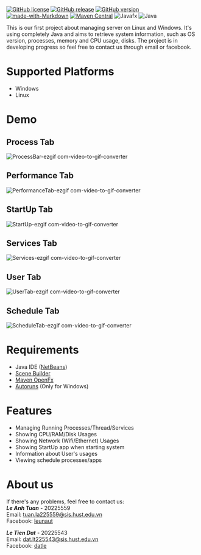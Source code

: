 [![GitHub license](https://img.shields.io/github/license/Naereen/StrapDown.js.svg)](https://github.com/Naereen/StrapDown.js/blob/master/LICENSE)
[![GitHub release](https://img.shields.io/github/release/Naereen/StrapDown.js.svg)](https://GitHub.com/Naereen/StrapDown.js/releases/)
[![GitHub version](https://badge.fury.io/gh/Naereen%2FStrapDown.js.svg)](https://github.com/Naereen/StrapDown.js)
[![made-with-Markdown](https://img.shields.io/badge/Made%20with-Markdown-1f425f.svg)](http://commonmark.org)
[![Maven Central](https://img.shields.io/maven-central/v/com.github.oshi/oshi-core.svg?label=Maven%20Central)](https://central.sonatype.com/search?namespace=com.github.oshi&sort=name)
![Javafx](https://img.shields.io/badge/javafx-%23FF0000.svg?style=for-the-badge&logo=javafx&logoColor=white)
![Java](https://img.shields.io/badge/java-%23ED8B00.svg?style=for-the-badge&logo=openjdk&logoColor=white)

This is our first project about managing server on Linux and Windows. It's using completely Java and aims to retrieve system information, such as OS version, processes, memory and CPU usage, disks. The project is in developing progress so feel free to contact us through email or facebook.

# Supported Platforms 
-  Windows
-  Linux

# Demo
## Process Tab
![ProcessBar-ezgif com-video-to-gif-converter](https://github.com/D4tLe/Project1.Server_Info/assets/57163498/b0b512d4-41bb-468e-90de-a103cf4332f3)
## Performance Tab
![PerformanceTab-ezgif com-video-to-gif-converter](https://github.com/D4tLe/Project1.Server_Info/assets/57163498/6ad42dd4-e39e-4d80-989c-35e95165379f)
## StartUp Tab
![StartUp-ezgif com-video-to-gif-converter](https://github.com/D4tLe/Project1.Server_Info/assets/57163498/063debfd-f7d2-4a88-9780-1eac2e0a71a4)
## Services Tab
![Services-ezgif com-video-to-gif-converter](https://github.com/D4tLe/Project1.Server_Info/assets/57163498/b9d51500-260f-4186-b9c7-94abd889b633)
## User Tab
![UserTab-ezgif com-video-to-gif-converter](https://github.com/D4tLe/Project1.Server_Info/assets/57163498/74a8200d-c540-44ae-9898-ed81b93e8844)
## Schedule Tab
![ScheduleTab-ezgif com-video-to-gif-converter](https://github.com/D4tLe/Project1.Server_Info/assets/57163498/08c38d53-60f2-4e8a-96cf-b35c96a8e851)


# Requirements
-  Java IDE ([NetBeans](https://netbeans.apache.org/front/main/index.html))
-  [Scene Builder](https://gluonhq.com/products/scene-builder/)
-  [Maven OpenFx](https://mvnrepository.com/artifact/org.openjfx)
-  [Autoruns](https://learn.microsoft.com/en-us/sysinternals/downloads/autoruns) (Only for Windows)

# Features
-  Managing Running Processes/Thread/Services
-  Showing CPU/RAM/Disk Usages
-  Showing Network (Wifi/Ethernet) Usages
-  Showing StartUp app when starting system
-  Information about User's usages
-  Viewing schedule processes/apps

# About us
If there's any problems, feel free to contact us: <br>
***Le Anh Tuan*** - 20225559 <br>
Email: tuan.la225559@sis.hust.edu.vn <br>
Facebook: [leunaut](https://www.facebook.com/leunaut/)<br>

***Le Tien Dat*** - 20225543 <br>
Email: dat.lt225543@sis.hust.edu.vn <br>
Facebook: [datle](https://www.facebook.com/profile.php?id=100012222158979) <br>
